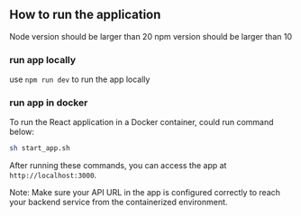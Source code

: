 ## How to run the application
Node version should be larger than 20
npm version should be larger than 10

### run app locally
use `npm run dev` to run the app locally

### run app in docker
To run the React application in a Docker container, could run command below:

```bash
sh start_app.sh
```

After running these commands, you can access the app at `http://localhost:3000`.

Note: Make sure your API URL in the app is configured correctly to reach your backend service from the containerized environment.